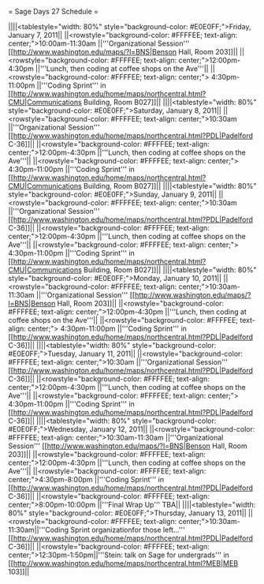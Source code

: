 = Sage Days 27 Schedule =


||||<tablestyle="width: 80%" style="background-color: #E0E0FF;">Friday, January 7, 2011||
||<rowstyle="background-color: #FFFFEE; text-align: center;">10:00am-11:30am  ||'''Organizational Session''' [[http://www.washington.edu/maps/?l=BNS|Benson Hall, Room 203]]||
||<rowstyle="background-color: #FFFFEE; text-align: center;">12:00pm-4:30pm  ||'''Lunch, then coding at coffee shops on the Ave'''||
||<rowstyle="background-color: #FFFFEE; text-align: center;"> 4:30pm-11:00pm  ||'''Coding Sprint''' in  [[http://www.washington.edu/home/maps/northcentral.html?CMU|Communications Building, Room B027]]||
||||<tablestyle="width: 80%" style="background-color: #E0E0FF;">Saturday, January 8, 2011||
||<rowstyle="background-color: #FFFFEE; text-align: center;">10:30am  ||'''Organizational Session''' [[http://www.washington.edu/home/maps/northcentral.html?PDL|Padelford C-36]]||
||<rowstyle="background-color: #FFFFEE; text-align: center;">12:00pm-4:30pm  ||'''Lunch, then coding at coffee shops on the Ave'''||
||<rowstyle="background-color: #FFFFEE; text-align: center;"> 4:30pm-11:00pm  ||'''Coding Sprint''' in  [[http://www.washington.edu/home/maps/northcentral.html?CMU|Communications Building, Room B027]]||
||||<tablestyle="width: 80%" style="background-color: #E0E0FF;">Sunday, January 9, 2011||
||<rowstyle="background-color: #FFFFEE; text-align: center;">10:30am  ||'''Organizational Session''' [[http://www.washington.edu/home/maps/northcentral.html?PDL|Padelford C-36]]||
||<rowstyle="background-color: #FFFFEE; text-align: center;">12:00pm-4:30pm  ||'''Lunch, then coding at coffee shops on the Ave'''||
||<rowstyle="background-color: #FFFFEE; text-align: center;"> 4:30pm-11:00pm  ||'''Coding Sprint''' in  [[http://www.washington.edu/home/maps/northcentral.html?CMU|Communications Building, Room B027]]||
||||<tablestyle="width: 80%" style="background-color: #E0E0FF;">Monday, January 10, 2011||
||<rowstyle="background-color: #FFFFEE; text-align: center;">10:30am-11:30am  ||'''Organizational Session''' 
[[http://www.washington.edu/maps/?l=BNS|Benson Hall, Room 203]]||
||<rowstyle="background-color: #FFFFEE; text-align: center;">12:00pm-4:30pm  ||'''Lunch, then coding at coffee shops on the Ave'''||
||<rowstyle="background-color: #FFFFEE; text-align: center;"> 4:30pm-11:00pm  ||'''Coding Sprint''' in [[http://www.washington.edu/home/maps/northcentral.html?PDL|Padelford C-36]]||
||||<tablestyle="width: 80%" style="background-color: #E0E0FF;">Tuesday, January 11, 2011||
||<rowstyle="background-color: #FFFFEE; text-align: center;">10:30am  ||'''Organizational Session''' [[http://www.washington.edu/home/maps/northcentral.html?PDL|Padelford C-36]]||
||<rowstyle="background-color: #FFFFEE; text-align: center;">12:00pm-4:30pm  ||'''Lunch, then coding at coffee shops on the Ave'''||
||<rowstyle="background-color: #FFFFEE; text-align: center;"> 4:30pm-11:00pm  ||'''Coding Sprint''' in [[http://www.washington.edu/home/maps/northcentral.html?PDL|Padelford C-36]]||
||||<tablestyle="width: 80%" style="background-color: #E0E0FF;">Wednesday, January 12, 2011||
||<rowstyle="background-color: #FFFFEE; text-align: center;">10:30am-11:30am  ||'''Organizational Session''' [[http://www.washington.edu/maps/?l=BNS|Benson Hall, Room 203]]||
||<rowstyle="background-color: #FFFFEE; text-align: center;">12:00pm-4:30pm  ||'''Lunch, then coding at coffee shops on the Ave'''||
||<rowstyle="background-color: #FFFFEE; text-align: center;">4:30pm-8:00pm  ||'''Coding Sprint''' in [[http://www.washington.edu/home/maps/northcentral.html?PDL|Padelford C-36]]||
||<rowstyle="background-color: #FFFFEE; text-align: center;">8:00pm-10:00pm  ||'''Final Wrap Up''' TBA||
||||<tablestyle="width: 80%" style="background-color: #E0E0FF;">Thursday, January 13, 2011||
||<rowstyle="background-color: #FFFFEE; text-align: center;">10:30am-11:30am||'''Coding Sprint organizationfor those left...''' [[http://www.washington.edu/home/maps/northcentral.html?PDL|Padelford C-36]]||
||<rowstyle="background-color: #FFFFEE; text-align: center;">12:30pm-1:50pm||'''Stein: talk on Sage for undergrads''' in [[http://www.washington.edu/home/maps/northcentral.html?MEB|MEB 103]]||
